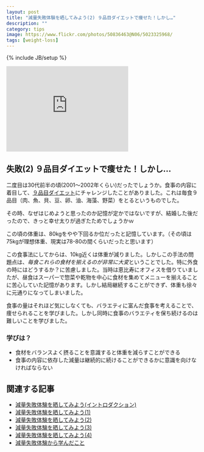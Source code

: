 ```yaml
---
layout: post
title: "減量失敗体験を晒してみよう(2) ９品目ダイエットで痩せた！しかし…"
description: ""
category: tips
image: https://www.flickr.com/photos/50836463@N06/5023325968/
tags: [weight-loss]
---
```

{% include JB/setup %}

<iframe src="https://www.flickr.com/photos/50836463@N06/5023325968/player/" width="320" height="224" frameborder="0" allowfullscreen webkitallowfullscreen mozallowfullscreen oallowfullscreen msallowfullscreen></iframe>

## 失敗(2) ９品目ダイエットで痩せた！しかし…

二度目は30代前半の頃(2001〜2002年くらい)だったでしょうか。食事の内容に着目して、[９品目ダイエット](http://sportsclub.nifty.com/ft_diet/0410130092/)にチャレンジしたことがありました。これは毎食９品目（肉、魚、貝、豆、卵、油、海藻、野菜）をとるというものでした。

その時、なぜはじめようと思ったのか記憶が定かではないですが、結婚した後だったので、きっと幸せ太りが過ぎたためでしょうかｗ

この頃の体重は、80kgをやや下回るか位だったと記憶しています。（その頃は75kgが理想体重、現実は78-80の間くらいだったと思います）

この食事法にしてからは、10kg近くは体重が減りました。しかしこの手法の問題点は、*毎食これらの食材を揃えるのが非常に大変*ということでした。特に外食の時にはどうするか？に苦慮しました。当時は恵比寿にオフィスを借りていましたが、昼食はスーパーで惣菜や乾物を中心に食材を集めてメニューを揃えることに苦心していた記憶があります。しかし結局継続することができず、体重も徐々に元通りになってしまいました。

食事の量はそれほど気にしなくても、バラエティに富んだ食事を考えることで、痩せられることを学びました。しかし同時に食事のバラエティを保ち続けるのは難しいことを学びました。

### 学びは？

* 食材をバランスよく摂ることを意識すると体重を減らすことができる
* 食事の内容に依存した減量は継続的に続けることができるかに意識を向けなければならない

## 関連する記事

* [減量失敗体験を晒してみよう(イントロダクション)](../failure-experiences-of-weight-loss/)
* [減量失敗体験を晒してみよう(1)](../failure-experiences-of-weight-loss-1/)
* [減量失敗体験を晒してみよう(2)](../failure-experiences-of-weight-loss-2/)
* [減量失敗体験を晒してみよう(3)](../failure-experiences-of-weight-loss-3/)
* [減量失敗体験を晒してみよう(4)](../failure-experiences-of-weight-loss-4/)
* [減量失敗体験から学んだこと](../failure-experiences-of-weight-loss-retro/)

